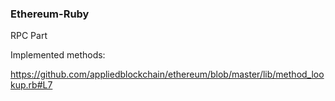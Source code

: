 ### Ethereum-Ruby

RPC Part


Implemented methods:

https://github.com/appliedblockchain/ethereum/blob/master/lib/method_lookup.rb#L7
